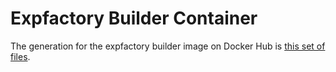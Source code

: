 # Expfactory Builder Container

The generation for the expfactory builder image on Docker Hub is [this set of files](../../../expfactory/templates/build/docker/builder).
